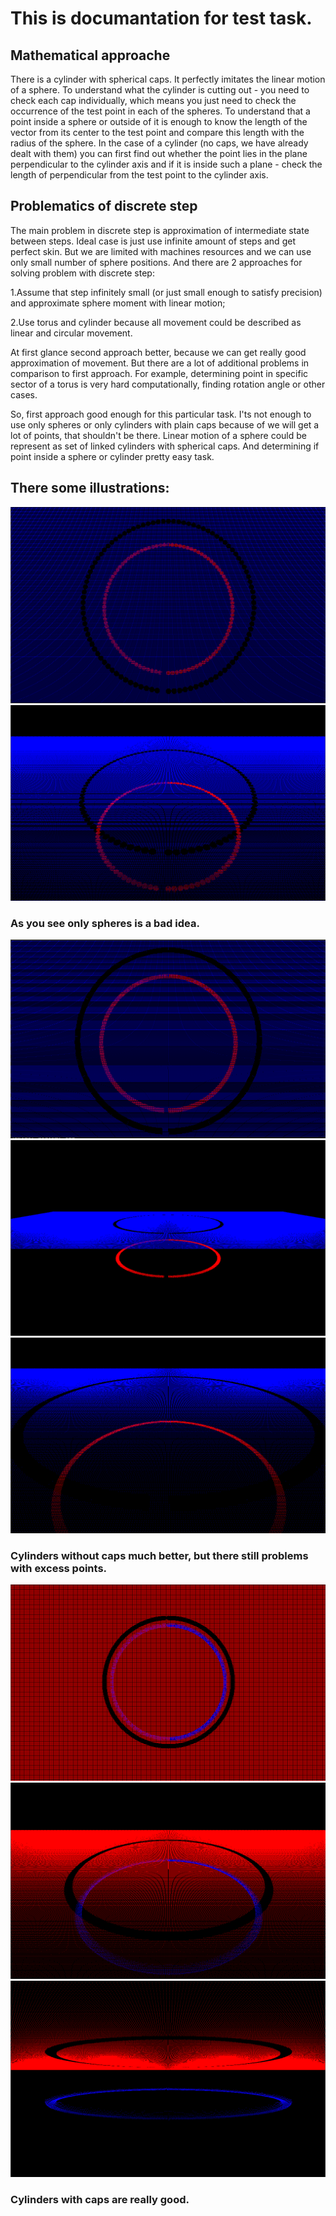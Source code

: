 # This is documantation for test task.
## Mathematical approache

There is a cylinder with spherical caps.
It perfectly imitates the linear motion of a sphere.
To understand what the cylinder is cutting out - you need to check each cap individually, which means you just need to check the occurrence of the test point in each of the spheres.
To understand that a point inside a sphere or outside of it is enough to know the length of the vector from its center to the test point and compare this length with the radius of the sphere.
In the case of a cylinder (no caps, we have already dealt with them) you can first find out whether the point lies in the plane perpendicular to the cylinder axis and if it is inside such a plane - check the length of perpendicular from the test point to the cylinder axis.

## Problematics of discrete step

The main problem in discrete step is approximation of intermediate state between steps.
Ideal case is just use infinite amount of steps and get perfect skin.
But we are limited with machines resources and we can use only small number of sphere positions.
And there are 2 approaches for solving problem with discrete step:

1.Assume that step infinitely small (or just small enough to satisfy precision) and approximate sphere moment with linear motion;

2.Use torus and cylinder because all movement could be described as linear and circular movement.

At first glance second approach better, because we can get really good approximation of movement.
But there are a lot of additional problems in comparison to first approach.
For example, determining point in specific sector of a torus is very hard computationally, finding rotation angle or other cases.

So, first approach good enough for this particular task.
I'ts not enough to use only spheres or only cylinders with plain caps because of we will get a lot of points, that shouldn't be there.
Linear motion of a sphere could be represent as set of linked cylinders with spherical caps.
And determining if point inside a sphere or cylinder pretty easy task.

## There some illustrations:
![](only_spheres_front.png)
![](only_spheres.png)
### As you see only spheres is a bad idea.
![](cyli_without_cap_front.png)
![](cyli_without_cap.png)
![](cyli_without_cap_close.png)
### Cylinders without caps much better, but there still problems with excess points.
![](cyli_with_caps_front.png)
![](cyli_with_caps.png)
![](cyli_with_caps_close.png)
### Cylinders with caps are really good.
